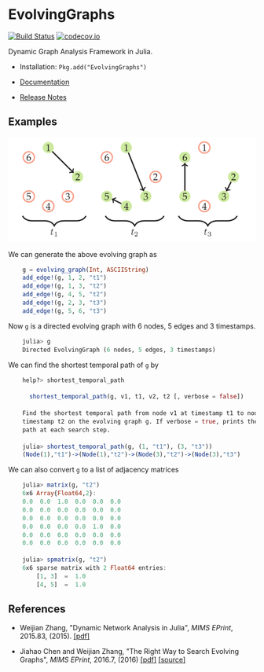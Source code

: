 # EvolvingGraphs

[![Build Status](https://travis-ci.org/weijianzhang/EvolvingGraphs.jl.svg?branch=master)](https://travis-ci.org/weijianzhang/EvolvingGraphs.jl)
[![codecov.io](https://codecov.io/github/weijianzhang/EvolvingGraphs.jl/coverage.svg?branch=master)](https://codecov.io/github/weijianzhang/EvolvingGraphs.jl?branch=master)

Dynamic Graph Analysis Framework in Julia.

* Installation: ``Pkg.add("EvolvingGraphs")``

* [Documentation](http://evolvinggraphsjl.readthedocs.org/en/latest/)

* [Release Notes](https://github.com/weijianzhang/EvolvingGraphs.jl/blob/master/NEWS.md)

## Examples

![simple evolving graph](doc/example1.png)

We can generate the above evolving graph as

```julia
	g = evolving_graph(Int, ASCIIString)
	add_edge!(g, 1, 2, "t1")
	add_edge!(g, 1, 3, "t2")
	add_edge!(g, 4, 5, "t2")
	add_edge!(g, 2, 3, "t3")
	add_edge!(g, 5, 6, "t3")
```
Now ``g`` is a directed evolving graph with
6 nodes, 5 edges and 3 timestamps.

```julia
	julia> g
	Directed EvolvingGraph (6 nodes, 5 edges, 3 timestamps)
```

We can find the shortest temporal path of ``g`` by

```julia
	help?> shortest_temporal_path

      shortest_temporal_path(g, v1, t1, v2, t2 [, verbose = false])

	Find the shortest temporal path from node v1 at timestamp t1 to node v2 at
	timestamp t2 on the evolving graph g. If verbose = true, prints the current
	path at each search step. 

	julia> shortest_temporal_path(g, (1, "t1"), (3, "t3"))
	(Node(1),"t1")->(Node(1),"t2")->(Node(3),"t2")->(Node(3),"t3")
```

We can also convert ``g`` to a list of adjacency matrices

```julia
	julia> matrix(g, "t2")
	6x6 Array{Float64,2}:
	0.0  0.0  1.0  0.0  0.0  0.0
	0.0  0.0  0.0  0.0  0.0  0.0
	0.0  0.0  0.0  0.0  0.0  0.0
	0.0  0.0  0.0  0.0  1.0  0.0
	0.0  0.0  0.0  0.0  0.0  0.0
	0.0  0.0  0.0  0.0  0.0  0.0

	julia> spmatrix(g, "t2")
	6x6 sparse matrix with 2 Float64 entries:
		[1, 3]  =  1.0
		[4, 5]  =  1.0
```

## References

- Weijian Zhang,
  "Dynamic Network Analysis in Julia",
  *MIMS EPrint*, 2015.83, (2015).
  [[pdf]](http://eprints.ma.man.ac.uk/2376/01/covered/MIMS_ep2015_83.pdf)

- Jiahao Chen and Weijian Zhang,
  "The Right Way to Search Evolving Graphs",
  *MIMS EPrint*, 2016.7, (2016)
  [[pdf]](http://eprints.ma.man.ac.uk/2445/01/covered/MIMS_ep2016_7.pdf)
  [[source]](https://github.com/jiahao/paper-evolving-graphs1)
